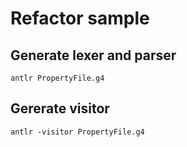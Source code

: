 # Refactor sample
## Generate lexer and parser
```shell
antlr PropertyFile.g4 
```

## Gererate visitor
```shell
antlr -visitor PropertyFile.g4 
```
